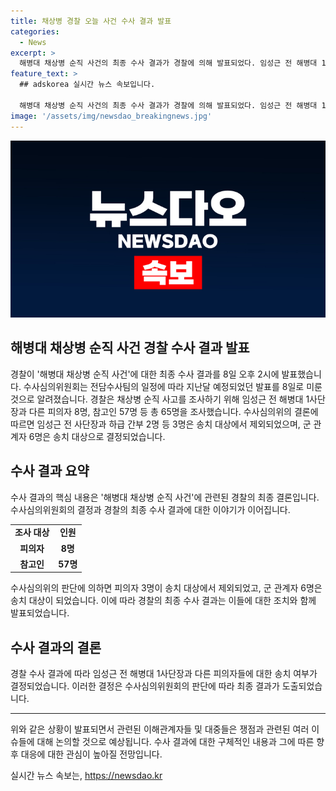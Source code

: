 ```yaml
---
title: 채상병 경찰 오늘 사건 수사 결과 발표
categories:
  - News
excerpt: >
  해병대 채상병 순직 사건의 최종 수사 결과가 경찰에 의해 발표되었다. 임성근 전 해병대 1사단장과 다른 피의자들에 대한 조사가 이뤄지고, 송치 대상이 제외된 것으로 알려져 논란이 일고 있다. 이에 대한 경찰의 최종 수사 결과를 기다리는 사람들의 관심이 뜨겁게 이어지고 있다. (150자)
feature_text: >
  ## adskorea 실시간 뉴스 속보입니다.

  해병대 채상병 순직 사건의 최종 수사 결과가 경찰에 의해 발표되었다. 임성근 전 해병대 1사단장과 다른 피의자들에 대한 조사가 이뤄지고, 송치 대상이 제외된 것으로 알려져 논란이 일고 있다. 이에 대한 경찰의 최종 수사 결과를 기다리는 사람들의 관심이 뜨겁게 이어지고 있다. (150자)
image: '/assets/img/newsdao_breakingnews.jpg'
---
```


<p><img src="/assets/img/newsdao_breakingnews.jpg" alt="adskorea 속보" /></p>

<h2>해병대 채상병 순직 사건 경찰 수사 결과 발표</h2>

<p data-ke-size="size16">경찰이 '해병대 채상병 순직 사건'에 대한 최종 수사 결과를 8일 오후 2시에 발표했습니다. 수사심의위원회는 전담수사팀의 일정에 따라 지난달 예정되었던 발표를 8일로 미룬 것으로 알려졌습니다. 경찰은 채상병 순직 사고를 조사하기 위해 임성근 전 해병대 1사단장과 다른 피의자 8명, 참고인 57명 등 총 65명을 조사했습니다. 수사심의위의 결론에 따르면 임성근 전 사단장과 하급 간부 2명 등 3명은 송치 대상에서 제외되었으며, 군 관계자 6명은 송치 대상으로 결정되었습니다.</p>

<h2 data-ke-size="size26">수사 결과 요약</h2>

<p data-ke-size="size16">수사 결과의 핵심 내용은 '해병대 채상병 순직 사건'에 관련된 경찰의 최종 결론입니다. 수사심의위원회의 결정과 경찰의 최종 수사 결과에 대한 이야기가 이어집니다.</p>

<table>
  <tr>
    <td style="text-align: center; height: 17px;"><b>조사 대상</b></td>
    <td style="text-align: center; height: 17px;"><b>인원</b></td>
  </tr>
  <tr>
    <td style="text-align: center; height: 17px;"><b>피의자</b></td>
    <td style="text-align: center; height: 17px;"><b>8명</b></td>
  </tr>
  <tr>
    <td style="text-align: center; height: 17px;"><b>참고인</b></td>
    <td style="text-align: center; height: 17px;"><b>57명</b></td>
  </tr>
</table>

<p data-ke-size="size16">수사심의위의 판단에 의하면 피의자 3명이 송치 대상에서 제외되었고, 군 관계자 6명은 송치 대상이 되었습니다. 이에 따라 경찰의 최종 수사 결과는 이들에 대한 조치와 함께 발표되었습니다.</p>

<h2 data-ke-size="size26">수사 결과의 결론</h2>

<p data-ke-size="size16">경찰 수사 결과에 따라 임성근 전 해병대 1사단장과 다른 피의자들에 대한 송치 여부가 결정되었습니다. 이러한 결정은 수사심의위원회의 판단에 따라 최종 결과가 도출되었습니다.</p>

<hr>

<p data-ke-size="size16">위와 같은 상황이 발표되면서 관련된 이해관계자들 및 대중들은 쟁점과 관련된 여러 이슈들에 대해 논의할 것으로 예상됩니다. 수사 결과에 대한 구체적인 내용과 그에 따른 향후 대응에 대한 관심이 높아질 전망입니다.</p>
실시간 뉴스 속보는, <a href="https://newsdao.kr" rel="dofollow">https://newsdao.kr</a>


